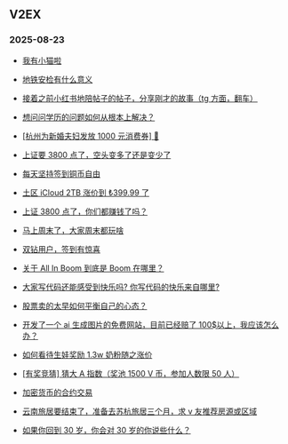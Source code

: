 ## V2EX 
### 2025-08-23

+ [我有小猫啦](https://www.v2ex.com/t/1154168)

+ [地铁安检有什么意义](https://www.v2ex.com/t/1154197)

+ [接着之前小红书地陪帖子的帖子，分享刚才的故事（tg 方面，翻车）](https://www.v2ex.com/t/1154097)

+ [想问问学历的问题如何从根本上解决？](https://www.v2ex.com/t/1154218)

+ [[杭州为新婚夫妇发放 1000 元消费券] 🤡](https://www.v2ex.com/t/1154122)

+ [上证要 3800 点了，空头变多了还是变少了](https://www.v2ex.com/t/1154178)

+ [每天坚持签到铜币自由](https://www.v2ex.com/t/1154149)

+ [土区 iCloud 2TB 涨价到 ₺399.99 了](https://www.v2ex.com/t/1154125)

+ [上证 3800 点了，你们都赚钱了吗？](https://www.v2ex.com/t/1154212)

+ [马上周末了，大家周末都玩啥](https://www.v2ex.com/t/1154252)

+ [双钻用户，签到有惊喜](https://www.v2ex.com/t/1154118)

+ [关于 All In Boom 到底是 Boom 在哪里？](https://www.v2ex.com/t/1154262)

+ [大家写代码还能感受到快乐吗? 你写代码的快乐来自哪里?](https://www.v2ex.com/t/1154187)

+ [股票卖的太早如何平衡自己的心态？](https://www.v2ex.com/t/1154329)

+ [开发了一个 ai 生成图片的免费网站，目前已经赔了 100$以上，我应该怎么办？](https://www.v2ex.com/t/1154204)

+ [如何看待生娃奖励 1.3w 奶粉随之涨价](https://www.v2ex.com/t/1154278)

+ [[有奖竞猜] 猜大 A 指数（奖池 1500 V 币，参加人数限 50 人）](https://www.v2ex.com/t/1154385)

+ [加密货币的合约交易](https://www.v2ex.com/t/1154196)

+ [云南旅居要结束了，准备去苏杭旅居三个月，求 v 友推荐房源或区域](https://www.v2ex.com/t/1154215)

+ [如果你回到 30 岁，你会对 30 岁的你说些什么？](https://www.v2ex.com/t/1154374)

